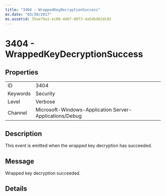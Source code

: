```yaml
---
title: "3404 - WrappedKeyDecryptionSuccess"
ms.date: "03/30/2017"
ms.assetid: 35ae79a1-ec00-4db7-9073-4a5dbd62dc82
---
```

# 3404 - WrappedKeyDecryptionSuccess
## Properties  


|||  
|-|-|  
|ID|3404|  
|Keywords|Security|  
|Level|Verbose|  
|Channel|Microsoft-Windows-Application Server-Applications/Debug|  

## Description  
 This event is emitted when the wrapped key decryption has succeeded.  

## Message  
 Wrapped key decryption succeeded.  

## Details
